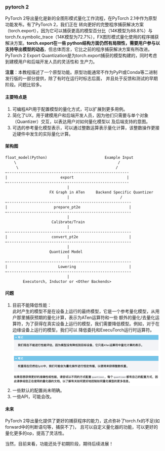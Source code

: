 ### pytorch 2

PyTorch 2导出量化是新的全图形模式量化工作流程，在PyTorch 2.1中作为原型功能发布。有了PyTorch 2，我们正在
转向更好的完整程序捕获解决方案（torch.export），因为它可以捕获更高的模型百分比（14K模型为88.8%）与
torch.fx.symbolic_trace（14K模型为72.7%），FX图形模式量化使用的程序捕获解决方案。**torch.export在一些
python结构方面仍然有局限性，需要用户参与以支持导出模型的动态**，但总体而言，它比之前的程序捕获解决方案有所改进。
PyTorch 2 Export Quantization是为torch.export捕获的模型构建的，同时考虑到建模用户和后端开发人员的灵活性和
生产力。

**注意**：本教程描述了一个原型功能。原型功能通常不作为PyPI或Conda等二进制发行版的一部分提供，除了有时在运行时标志后面，
并且处于反馈和测试的早期阶段。问题比较多。

#### 主要特点是
1. 可编程API用于配置模型的量化方式，可以扩展到更多用例。
2. 简化了UX，用于建模用户和后端开发人员，因为他们只需要与单个对象（Quantizer）交互，以表达用户对如何量化模型以
及后端支持的意图。
3. 可选的参考量化模型表示，可以通过整数运算表示量化计算，该整数操作更接近硬件中发生的实际量化计算。

#### 架构图
```
float_model(Python)                          Example Input
    \                                              /
     \                                            /
—-------------------------------------------------------
|                        export                        |
—-------------------------------------------------------
                            |
                    FX Graph in ATen     Backend Specific Quantizer
                            |                       /
—--------------------------------------------------------
|                     prepare_pt2e                      |
—--------------------------------------------------------
                            |
                     Calibrate/Train
                            |
—--------------------------------------------------------
|                    convert_pt2e                       |
—--------------------------------------------------------
                            |
                    Quantized Model
                            |
—--------------------------------------------------------
|                       Lowering                        |
—--------------------------------------------------------
                            |
        Executorch, Inductor or <Other Backends>

```

#### 问题
1. 目前不能降低性能：  
此时产生的模型不是在设备上运行的最终模型，它是一个参考量化模型，从用户那里捕获预期的量化计算，表示为ATen运算符和一些
额外的量化/去量化运算符，为了获得在真实设备上运行的模型，我们需要降低模型。例如，对于在边缘设备上运行的模型，我们可以
降低委托和ExecuTorch运行时运算符。
![py2_question_1.png](../../assets/pic/py2_question_1.png)
2. 一些默认的配置尚未明确。
3. 一些API，可能会改。

#### 未来
PyTorch 2导出量化提供了更好的捕获程序的能力，这点弥补了torch.fx的不足(如forward中的判断语句等，捕获不了)，
且可以自定义量化器的功能，可以更好的量化更多的op，提高了灵活性。

当然，目前来看，功能还处于初期阶段，期待后续进展！
